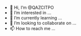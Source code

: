 - 👋 Hi, I’m @QAZCITPO
- 👀 I’m interested in ...
- 🌱 I’m currently learning ...
- 💞️ I’m looking to collaborate on ...
- 📫 How to reach me ...

<!---
QAZCITPO/QAZCITPO is a ✨ special ✨ repository because its `README.md` (this file) appears on your GitHub profile.
You can click the Preview link to take a look at your changes.
--->
